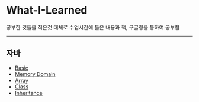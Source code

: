 # What-I-Learned

공부한 것들을 적은것
대체로 수업시간에 들은 내용과 책, 구글링을 통하여 공부함

***
## 자바
* [Basic](https://github.com/Leeyoungjun96/Waht-I-Learned/blob/main/Basic)
* [Memory Domain](https://github.com/Leeyoungjun96/Waht-I-Learned/blob/main/Memory%20Domain)
* [Array](https://github.com/Leeyoungjun96/Waht-I-Learned/blob/main/Array)
* [Class](https://github.com/Leeyoungjun96/Waht-I-Learned/blob/main/Class)
* [Inheritance](https://github.com/Leeyoungjun96/Waht-I-Learned/blob/main/Inheritance)
